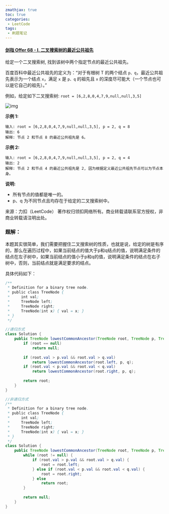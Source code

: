 ```yaml
---
zmathjax: true
toc: true
categories:
 - LeetCode
tags:
 - 刷题笔记
---
```


#### [剑指 Offer 68 - I. 二叉搜索树的最近公共祖先](https://leetcode-cn.com/problems/er-cha-sou-suo-shu-de-zui-jin-gong-gong-zu-xian-lcof/)

给定一个二叉搜索树, 找到该树中两个指定节点的最近公共祖先。

<!--more-->

百度百科中最近公共祖先的定义为：“对于有根树 T 的两个结点 `p、q`，最近公共祖先表示为一个结点 `x`，满足 `x` 是 `p、q` 的祖先且 `x` 的深度尽可能大（一个节点也可以是它自己的祖先）。”

例如，给定如下二叉搜索树:  `root = [6,2,8,0,4,7,9,null,null,3,5]`

![img](https://assets.leetcode-cn.com/aliyun-lc-upload/uploads/2018/12/14/binarysearchtree_improved.png)

**示例 1:**

```
输入: root = [6,2,8,0,4,7,9,null,null,3,5], p = 2, q = 8
输出: 6 
解释: 节点 2 和节点 8 的最近公共祖先是 6。
```


**示例 2:**

```
输入: root = [6,2,8,0,4,7,9,null,null,3,5], p = 2, q = 4
输出: 2
解释: 节点 2 和节点 4 的最近公共祖先是 2, 因为根据定义最近公共祖先节点可以为节点本身。
```

**说明:**

- 所有节点的值都是唯一的。
- p、q 为不同节点且均存在于给定的二叉搜索树中。

来源：力扣（LeetCode）
著作权归领扣网络所有。商业转载请联系官方授权，非商业转载请注明出处。

### 题解：

本题其实很简单，我们需要把握住二叉搜索树的性质，也就是说，给定的树是有序的，那么在遍历过程中，如果当前结点的值大于p和q结点的值，说明满足条件的结点在左子树中，如果当前结点的值小于p和q的值，说明满足条件的结点在右子树中，否则，当前结点就是满足要求的结点。

具体代码如下：

```java
/**
 * Definition for a binary tree node.
 * public class TreeNode {
 *     int val;
 *     TreeNode left;
 *     TreeNode right;
 *     TreeNode(int x) { val = x; }
 * }
 */

//递归方式
class Solution {
    public TreeNode lowestCommonAncestor(TreeNode root, TreeNode p, TreeNode q) {
        if (root == null)
            return null;
        
        if (root.val > p.val && root.val > q.val)
            return lowestCommonAncestor(root.left, p, q);
        if (root.val < p.val && root.val < q.val)
            return lowestCommonAncestor(root.right, p, q);
        
        return root;
    }
}

//非递归方式
/**
 * Definition for a binary tree node.
 * public class TreeNode {
 *     int val;
 *     TreeNode left;
 *     TreeNode right;
 *     TreeNode(int x) { val = x; }
 * }
 */
class Solution {
    public TreeNode lowestCommonAncestor(TreeNode root, TreeNode p, TreeNode q) {
        while (root != null) {
            if (root.val > p.val && root.val > q.val) {
                root = root.left;
            } else if (root.val < p.val && root.val < q.val) {
                root = root.right;
            } else 
                return root;
        }
        
        return null;
    }
}
```

